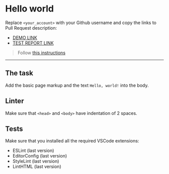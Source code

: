 # Hello world

Replace `<your_account>` with your Github username and copy the links to Pull Request description:
- [DEMO LINK](https://silchenko-arsen.github.io/layout_hello-world/)
- [TEST REPORT LINK](https://silchenko-arsen.github.io/layout_hello-world/report/html_report/)


> Follow [this instructions](https://mate-academy.github.io/layout_task-guideline/#how-to-solve-the-layout-tasks-on-github)
___

## The task

Add the basic page markup and the text `Hello, world!` into the body.

## Linter

Make sure that `<head>` and `<body>` have indentation of 2 spaces.

## Tests

Make sure that you installed all the required VSCode extensions:

- ESLint (last version)
- EditorConfig (last version)
- StyleLint (last version)
- LintHTML (last version)
